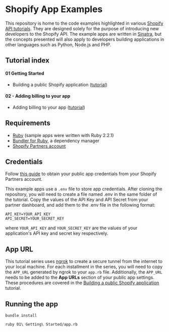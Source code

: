 # Shopify App Examples

This repository is home to the code examples highlighted in various [Shopify API tutorials](http://docs.myshopify.io/api/tutorials/). They are designed solely for the purpose of introducing new developers to the Shopify API. The example apps are written in [Sinatra](https://github.com/sinatra/sinatra), but the concepts presented will also apply to developers building applications in other languages such as Python, Node.js and PHP.

## Tutorial index

#### 01 Getting Started
- Building a public Shopify application ([tutorial](https://help.shopify.com/api/tutorials/building-public-app))

#### 02 - Adding billing to your app
- Adding billing to your app ([tutorial](https://help.shopify.com/api/tutorials/adding-billing-to-your-app/))

## Requirements

* [Ruby](https://www.ruby-lang.org/en/documentation/installation/) (sample apps were written with Ruby 2.2.1)
* [Bundler for Ruby](http://bundler.io/), a dependency manager
* [Shopify Partners account](https://developers.shopify.com/)

## Credentials

Follow [this guide](https://help.shopify.com/api/guides/api-credentials#generate-public-app-credentials) to obtain your public app credentials from your Shopify Partners account.

This example apps use a `.env` file to store app credentials. After cloning the repository, you will need to create a file named .env in the same folder of the tutorial. Copy the values of the API Key and API Secret from your partner dashboard, and add them to the .env file in the following format:

```
API_KEY=YOUR_API_KEY
API_SECRET=YOUR_SECRET_KEY
```

where `YOUR_API_KEY` and `YOUR_SECRET_KEY` are the values of your application's API key and secret key respectively.

## App URL

This tutorial series uses [ngrok](https://ngrok.com/) to create a secure tunnel from the internet to your local machine. For each installment in the series, you will need to copy the `APP_URL` generated by ngrok to your `app.rb` file.  Additionally, the `APP_URL` needs to be added to the **App URLs** section of your public app settings.  These procedures are covered in the [Building a public Shopify application](http://docs.myshopify.io/api/tutorials/building-public-app/#configure-app) tutorial.

## Running the app

`bundle install`

`ruby 01\ Getting\ Started/app.rb`
